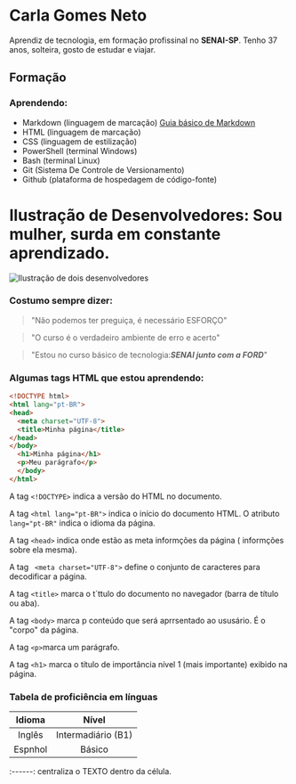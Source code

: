 # Carla Gomes Neto

Aprendiz de tecnologia, em formação profissinal no **SENAI-SP**. Tenho 37 anos, solteira, gosto de estudar e viajar.

## Formação

### Aprendendo:


* Markdown (linguagem de marcação)
[Guia básico de Markdown](https://docs.pipz.com/central-de-ajuda/learning-center/guia-basico-de-markdown#open)
* HTML (linguagem de marcação)
* CSS (linguagem de estilização)
* PowerShell (terminal Windows)
* Bash (terminal Linux)
* Git (Sistema De Controle de Versionamento)
* Github (plataforma de hospedagem de código-fonte)

<!-- Exemplo acima é equivalente a:
<a href="https://docs.pipz.com/central-de-ajuda/learning-center/guia-basico-de-markdown#open">Guia básico


## Profissional de Tecnologia

Pesquise "Markdown" em <https://google.com>  <!-- Link direto, sem texto -->


# Ilustração de Desenvolvedores: Sou mulher, surda em constante aprendizado.
<!--
**Carlagomesneto/Carlagomesneto** is a ✨ _special_ ✨ repository because its `README.md` (this file) appears on your GitHub profile.

Here are some ideas to get you started:

- 🔭 I’m currently working on ... atualmente estou trabalhando em...
- 🌱 I’m currently learning ... atualmente estou aprendendo...
- 👯 I’m looking to collaborate on ... estou querendo coladorar com...
- 🤔 I’m looking for help with ... estou buscando ajuda com...
- 💬 Ask me about ... me pergunte sobre...
- 📫 How to reach me: ... como entrar em contato comigo 
- 😄 Pronouns: ... pronomes
- ⚡ Fun fact: ... curiosidades...
-->

![Ilustração de dois desenvolvedores](https://img.freepik.com/vetores-premium/conceito-de-design-ui-ux-com-cena-de-pessoas-para-web-designer-de-mulher-trabalhando-com-layouts-de-interface-criando-elementos-e-preenchendo-paginas-com-conteudo-grafico-ilustracao-vetorial-em-design-de-perspectiva-plana_198565-2144.jpg?w=360)




### Costumo sempre dizer:

> "Não podemos ter preguiça, é necessário ESFORÇO" 

> "O curso é o verdadeiro ambiente de erro e acerto"

> "Estou no curso básico de tecnologia:**_SENAI junto com a  FORD_**"

### Algumas tags HTML que estou aprendendo:

```html
<!DOCTYPE html>
<html lang="pt-BR">
<head>
  <meta charset="UTF-8">
  <title>Minha página</title>
</head>
</body>
  <h1>Minha página</h1>
  <p>Meu parágrafo</p>
  </body>
</html>

```
A tag `<!DOCTYPE>` indica a versão do HTML no documento.

A tag `<html lang="pt-BR">` indica o início do documento HTML. O atributo `lang="pt-BR"` indica o idioma da página.

A tag `<head>` indica onde estão as meta informções da página ( informções sobre ela mesma).

A tag ` <meta charset="UTF-8">` define o conjunto de caracteres para decodificar a página.

A tag `<title>` marca o t´ttulo do documento no navegador (barra de título ou aba).

A tag `<body>` marca p conteúdo que será aprrsentado ao ususário. É o "corpo" da página.

A tag `<p>`marca um parágrafo. 

A tag `<h1>` marca o título de importância nível 1 (mais importante) exibido na página.


### Tabela de proficiência em línguas

Idioma  | Nível
:--------: | :------:
Inglês  | Intermadiário (B1)
Espnhol | Básico

:------: centraliza o TEXTO dentro da célula.



